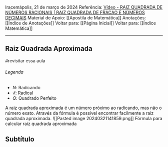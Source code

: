 Iracemápolis, 21 de março de 2024
Referência: [Vídeo - RAIZ QUADRADA DE NÚMEROS RACIONAIS | RAIZ QUADRADA DE FRACAO E NÚMEROS DECIMAIS](https://youtu.be/PpZW2MWvL7Q)
Material de Apoio: [[Apostila de Matemática]]
Anotações: [[Índice de Anotações]]
Voltar para: [[Página Inicial]]
Voltar para: [[Índice Matemática]]
___________________
## Raiz Quadrada Aproximada
 #revisitar essa aula
###### Legenda
- $N$: Radicando
- $√$: Radical
- $Q$: Quadrado Perfeito

A raiz quadrada aproximada é um número próximo ao radicando, mas não o número exato. Através da fórmula é possível encontrar facilmente a raíz quadrada aproximada.
![[Pasted image 20240321141859.png]]
Fórmula para calcular raiz quadrada aproximada


## Subtítulo

